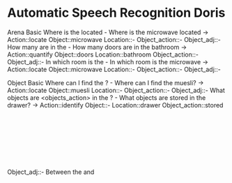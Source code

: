 # Automatic Speech Recognition Doris

Arena Basic
Where is the <object> located - Where is the microwave located
-> Action::locate Object::microwave Location::- Object_action::- Object_adj::-
How many <object> are in the <location> - How many doors are in the bathroom
-> Action::quantify Object::doors Location::bathroom Object_action::- Object_adj::-
In which room is the <object> - In which room is the microwave
-> Action::locate Object::microwave Location::- Object_action::- Object_adj::-

Object Basic
Where can I find the <object>? - Where can I find the muesli?
-> Action::locate Object::muesli Location::- Object_action::- Object_adj::-
What objects are <objects_action> in the <location>? - What objects are stored in the drawer?
-> Action::identify Object::- Location::drawer Object_action::stored Object_adj::-
Between the <object> and <object>, which one is <object_adj>? - Between the chips and pringles, which one is bigger?
-> Action::identify Object::chips, pringles Location::- Object_action::- Object_adj::bigger
What is the category of the <object>? - What is the category of the pear?
-> Action::identify_category Object::pear, pringles Location::- Object_action::- Object_adj::-
Do the <object> and <object> belong to the same category? - Do the apple and tea spoon belong to the same category?
-> Action::identify_same_category Object::apple, tea spoon Location::- Object_action::- Object_adj::-
How many <objects> are <location>? - How many snacks are there?
-> Action::quantify Object::snacks Location::there Object_action::- Object_adj::-
Which is the <object_adj> <object>? - Which is the lightest drinks?
-> Action::identify Object::drinks Location::- Object_action::- Object_adj::lighest
What's the color of the <object>? - What's the color of the beer?
-> Action::identify Object::beer Location::- Object_action::- Object_adj::-

Crowd Basic
Tell me how many <object> are <object_action> <objecy_adj> - Tell me how many people are wearing white
-> Action::quantify Object::people Location::- Object_action::wearing Object_adj::white
Tell me the number of <object> in the <location> - Tell me the number of men in the crowd
-> Action::quantify Object::men Location::crowd Object_action::- Object_adj::-
How many <object> are in the <location>? - How many women are in the crowd?
-> Action::quantify Object::women Location::crowd Object_action::- Object_adj::-
Was the person <object_action> a <object> or <object>? - Was the person sitting a man or woman?
-> Action::identify Object::person Location::- Object_action::sitting Object_adj::-
Tell me if the person <object_action> <object> or <object>? - Tell me if the person waving was a man?
-> Action::identify Object::person Location::- Object_action::weaving Object_adj::-
In which room is the <object> - In which room is the counter
-> Action::locate Object::counter Location::- Object_action::- Object_adj::-

TO BE DONE
How many <object> in the <location> are <object_action>? - How many people in the crowd are waving?
-> Action::quantify Object::people Location::crowd Object_action::weaving Object_adj::-
How many people in the crowd are standing or lying down?
How many people in the crowd are raising their left arm?
How many people in the crowd are raising their right arm?

## Usage
Node:

***Speech_Recognition*** 

Topic - Type of message

***doris/asr*** - std_msgs/Command_basic.msg
string action
string[] object
string location
string[] object_action
string[] object_adj

This package continuosly reads from the app trought usb, decoding the inputs to a proper command. Then it publishes it on the /doris/asr topic
The type of message is a std_msgs String.





